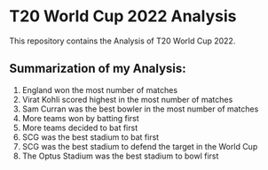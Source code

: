 # T20 World Cup 2022 Analysis
This repository contains the Analysis of T20 World Cup 2022.

## Summarization of my Analysis:
1. England won the most number of matches
2. Virat Kohli scored highest in the most number of matches
3. Sam Curran was the best bowler in the most number of matches
4. More teams won by batting first
5. More teams decided to bat first
6. SCG was the best stadium to bat first
7. SCG was the best stadium to defend the target in the World Cup
8. The Optus Stadium was the best stadium to bowl first
